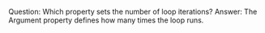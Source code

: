 Question: Which property sets the number of loop iterations?
Answer: The Argument property defines how many times the loop runs.
